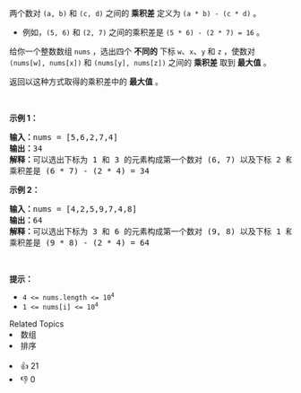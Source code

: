 <p>两个数对 <code>(a, b)</code> 和 <code>(c, d)</code> 之间的 <strong>乘积差</strong> 定义为 <code>(a * b) - (c * d)</code> 。</p>

<ul>
	<li>例如，<code>(5, 6)</code> 和 <code>(2, 7)</code> 之间的乘积差是 <code>(5 * 6) - (2 * 7) = 16</code> 。</li>
</ul>

<p>给你一个整数数组 <code>nums</code> ，选出四个 <strong>不同的</strong> 下标 <code>w</code>、<code>x</code>、<code>y</code> 和 <code>z</code> ，使数对 <code>(nums[w], nums[x])</code> 和 <code>(nums[y], nums[z])</code> 之间的 <strong>乘积差</strong> 取到 <strong>最大值</strong> 。</p>

<p>返回以这种方式取得的乘积差中的 <strong>最大值</strong> 。</p>

<p> </p>

<p><strong>示例 1：</strong></p>

<pre><strong>输入：</strong>nums = [5,6,2,7,4]
<strong>输出：</strong>34
<strong>解释：</strong>可以选出下标为 1 和 3 的元素构成第一个数对 (6, 7) 以及下标 2 和 4 构成第二个数对 (2, 4)
乘积差是 (6 * 7) - (2 * 4) = 34
</pre>

<p><strong>示例 2：</strong></p>

<pre><strong>输入：</strong>nums = [4,2,5,9,7,4,8]
<strong>输出：</strong>64
<strong>解释：</strong>可以选出下标为 3 和 6 的元素构成第一个数对 (9, 8) 以及下标 1 和 5 构成第二个数对 (2, 4)
乘积差是 (9 * 8) - (2 * 4) = 64
</pre>

<p> </p>

<p><strong>提示：</strong></p>

<ul>
	<li><code>4 &lt;= nums.length &lt;= 10<sup>4</sup></code></li>
	<li><code>1 &lt;= nums[i] &lt;= 10<sup>4</sup></code></li>
</ul>
<div><div>Related Topics</div><div><li>数组</li><li>排序</li></div></div><br><div><li>👍 21</li><li>👎 0</li></div>